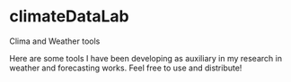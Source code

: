 # climateDataLab
Clima and Weather tools

Here are some tools I have been developing as auxiliary in my research in weather and forecasting works. Feel free to use and distribute!
